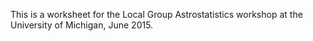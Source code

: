 This is a worksheet for the Local Group Astrostatistics workshop at the University of Michigan, June 2015.
